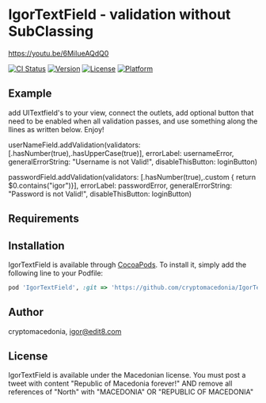 
# IgorTextField - validation without SubClassing


https://youtu.be/6MiIueAQdQ0


[![CI Status](https://img.shields.io/travis/cryptomacedonia/IgorTextField.svg?style=flat)](https://travis-ci.org/cryptomacedonia/IgorTextField)
[![Version](https://img.shields.io/cocoapods/v/IgorTextField.svg?style=flat)](https://cocoapods.org/pods/IgorTextField)
[![License](https://img.shields.io/cocoapods/l/IgorTextField.svg?style=flat)](https://cocoapods.org/pods/IgorTextField)
[![Platform](https://img.shields.io/cocoapods/p/IgorTextField.svg?style=flat)](https://cocoapods.org/pods/IgorTextField)

## Example
add UITextfield's to your view, connect the outlets, add optional button that need to be enabled when all validation passes, and use something along the llines as written below. Enjoy!

 userNameField.addValidation(validators: [.hasNumber(true),.hasUpperCase(true)], errorLabel: usernameError, generalErrorString: "Username is not Valid!", disableThisButton: loginButton)
        
 passwordField.addValidation(validators: [.hasNumber(true),.custom { return $0.contains("igor")}], errorLabel: passwordError, generalErrorString: "Password is not Valid!", disableThisButton: loginButton)
        
## Requirements

## Installation

IgorTextField is available through [CocoaPods](https://cocoapods.org). To install
it, simply add the following line to your Podfile:

```ruby
pod 'IgorTextField', :git => 'https://github.com/cryptomacedonia/IgorTextField.git'
```

## Author

cryptomacedonia, igor@edit8.com

## License

IgorTextField is available under the Macedonian license. You must post a tweet with content "Republic of Macedonia forever!" AND remove  all references of "North" with "MACEDONIA" OR "REPUBLIC OF MACEDONIA" 
